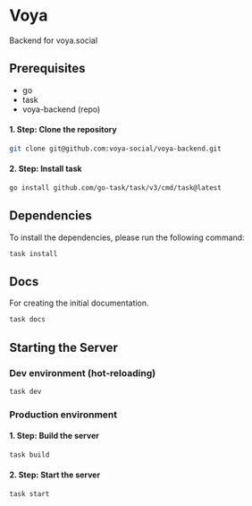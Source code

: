 # Voya

Backend for voya.social

## Prerequisites
* go
* task
* voya-backend (repo)

#### 1. Step: Clone the repository
```bash
git clone git@github.com:voya-social/voya-backend.git
```

#### 2. Step:  Install task
```bash
go install github.com/go-task/task/v3/cmd/task@latest
```

## Dependencies
To install the dependencies, please run the following command:
```bash
task install
```

## Docs
For creating the initial documentation.
```bash
task docs
```

## Starting the Server
### Dev environment (hot-reloading)
```bash
task dev
```

### Production environment
#### 1. Step: Build the server
```bash
task build
```

#### 2. Step: Start the server
```bash
task start
```

